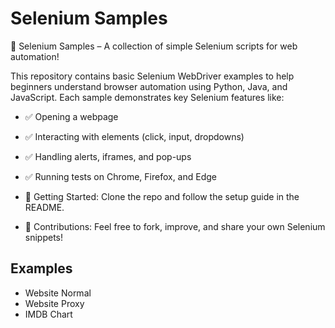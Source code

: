 # Selenium Samples


🚀 Selenium Samples – A collection of simple Selenium scripts for web automation!

This repository contains basic Selenium WebDriver examples to help beginners understand browser automation using Python, Java, and JavaScript. Each sample demonstrates key Selenium features like:

* ✅ Opening a webpage
* ✅ Interacting with elements (click, input, dropdowns)
* ✅ Handling alerts, iframes, and pop-ups
* ✅ Running tests on Chrome, Firefox, and Edge

* 🔹 Getting Started: Clone the repo and follow the setup guide in the README.
* 🔹 Contributions: Feel free to fork, improve, and share your own Selenium snippets!

## Examples

* Website Normal
* Website Proxy
* IMDB Chart